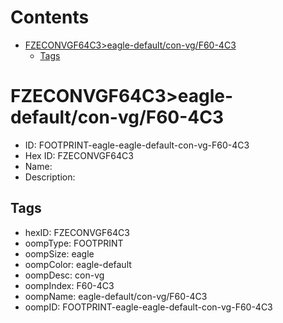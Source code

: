 



Contents
========

* [FZECONVGF64C3>eagle-default/con-vg/F60-4C3](#fzeconvgf64c3eagle-defaultcon-vgf60-4c3)
	* [Tags](#tags)

# FZECONVGF64C3>eagle-default/con-vg/F60-4C3

- ID: FOOTPRINT-eagle-eagle-default-con-vg-F60-4C3
- Hex ID: FZECONVGF64C3
- Name: 
- Description: 

## Tags

- hexID: FZECONVGF64C3
- oompType: FOOTPRINT
- oompSize: eagle
- oompColor: eagle-default
- oompDesc: con-vg
- oompIndex: F60-4C3
- oompName: eagle-default/con-vg/F60-4C3
- oompID: FOOTPRINT-eagle-eagle-default-con-vg-F60-4C3
